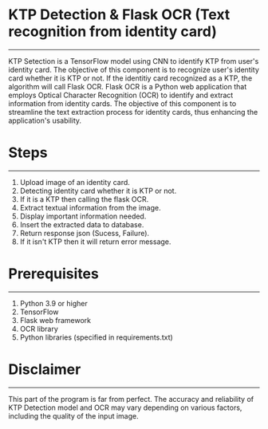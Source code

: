 # KTP Detection & Flask OCR (Text recognition from identity card)
___
KTP Setection is a TensorFlow model using CNN to identify KTP from user's identity card. The objective of this component is to recognize user's identity card whether it is KTP or not. If the identitiy card recognized as a KTP, the algorithm will call Flask OCR.
Flask OCR is a Python web application that employs Optical Character Recognition (OCR) to identify and extract information from identity cards. The objective of this component is to streamline the text extraction process for identity cards, thus enhancing the application's usability.

# Steps
___
1. Upload image of an identity card.
2. Detecting identity card whether it is KTP or not.
3. If it is a KTP then calling the flask OCR.
4. Extract textual information from the image.
5. Display important information needed.
6. Insert the extracted data to database.
7. Return response json (Sucess, Failure).
8. If it isn't KTP then it will return error message.

# Prerequisites
___
1. Python 3.9 or higher
2. TensorFlow
3. Flask web framework
4. OCR library
5. Python libraries (specified in requirements.txt)

# Disclaimer
___
This part of the program is far from perfect. The accuracy and reliability of KTP Detection model and OCR may vary depending on various factors, including the quality of the input image.
